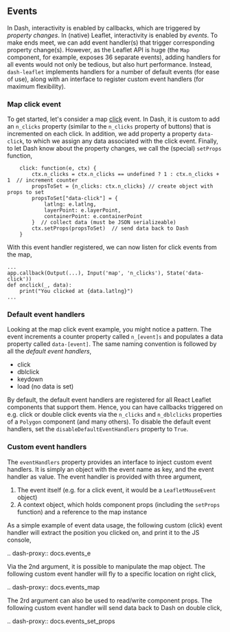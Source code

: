 ## Events

In Dash, interactivity is enabled by callbacks, which are triggered by *property changes*. In (native) Leaflet, interactivity is enabled by *events*. To make ends meet, we can add event handler(s) that trigger corresponding property change(s). However, as the Leaflet API is huge (the `Map` component, for example, exposes 36 separate events), adding handlers for all events would not only be tedious, but also hurt performance. Instead, `dash-leaflet` implements handlers for a number of default events (for ease of use), along with an interface to register custom event handlers (for maximum flexibility).

### Map click event

To get started, let's consider a map [click](https://leafletjs.com/reference.html#map-click) event. In Dash, it is custom to add an `n_clicks` property (similar to the `n_clicks` property of buttons) that is incremented on each click. In addition, we add property a property `data-click`, to which we assign any data associated with the click event. Finally, to let Dash know about the property changes, we call the (special) `setProps` function, 

        click: function(e, ctx) {
            ctx.n_clicks = ctx.n_clicks == undefined ? 1 : ctx.n_clicks + 1  // increment counter
            propsToSet = {n_clicks: ctx.n_clicks} // create object with props to set
            propsToSet["data-click"] = {
                latlng: e.latlng,
                layerPoint: e.layerPoint,
                containerPoint: e.containerPoint
            }  // collect data (must be JSON serializeable)
            ctx.setProps(propsToSet)  // send data back to Dash
        }

With this event handler registered, we can now listen for click events from the map,

    ...
    app.callback(Output(...), Input('map', 'n_clicks'), State('data-click'))
    def onclick(_, data):
        print("You clicked at {data.latlng}")
    ...

### Default event handlers

Looking at the map click event example, you might notice a pattern. The event increments a counter property called `n_[event]s` and populates a data property called `data-[event]`. The same naming convention is followed by all the *default event handlers*,

* click
* dblclick
* keydown
* load (no data is set)

By default, the default event handlers are registered for all React Leaflet components that support them. Hence, you can have callbacks triggered on e.g. click or double click events via the `n_clicks` and `n_dblclicks` properties of a `Polygon` component (and many others). To disable the default event handlers, set the `disableDefaultEventHandlers` property to `True`.

### Custom event handlers

The `eventHandlers` property provides an interface to inject custom event handlers. It is simply an object with the event name as key, and the event handler as value. The event handler is provided with three argument,

1) The event itself (e.g. for a click event, it would be a `LeafletMouseEvent` object)
2) A context object, which holds component props (including the `setProps` function) and a reference to the map instance

As a simple example of event data usage, the following custom (click) event handler will extract the position you clicked on, and print it to the JS console,

.. dash-proxy:: docs.events_e

Via the 2nd argument, it is possible to manipulate the map object. The following custom event handler will fly to a specific location on right click,

.. dash-proxy:: docs.events_map

The 2rd argument can also be used to read/write component props. The following custom event handler will send data back to Dash on double click,

.. dash-proxy:: docs.events_set_props

